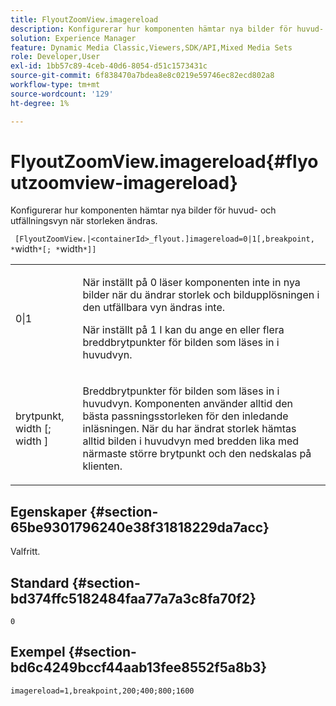 ```yaml
---
title: FlyoutZoomView.imagereload
description: Konfigurerar hur komponenten hämtar nya bilder för huvud- och utfällningsvyn när storleken ändras.
solution: Experience Manager
feature: Dynamic Media Classic,Viewers,SDK/API,Mixed Media Sets
role: Developer,User
exl-id: 1bb57c89-4ceb-40d6-8054-d51c1573431c
source-git-commit: 6f838470a7bdea8e8c0219e59746ec82ecd802a8
workflow-type: tm+mt
source-wordcount: '129'
ht-degree: 1%

---
```


# FlyoutZoomView.imagereload{#flyoutzoomview-imagereload}

Konfigurerar hur komponenten hämtar nya bilder för huvud- och utfällningsvyn när storleken ändras.

` [FlyoutZoomView.|<containerId>_flyout.]imagereload=0|1[,breakpoint, *`width`*[; *`width`*]]`

<table id="table_E314540D347D47699C04EB80D20C0721"> 
 <tbody> 
  <tr> 
   <td colname="col1"> <p> <span class="codeph"> 0|1 </span> </p> </td> 
   <td colname="col2"> <p>När inställt på <span class="codeph"> 0 </span>läser komponenten inte in nya bilder när du ändrar storlek och bildupplösningen i den utfällbara vyn ändras inte. </p> <p>När inställt på <span class="codeph"> 1 </span> I kan du ange en eller flera breddbrytpunkter för bilden som läses in i huvudvyn. </p> </td> 
  </tr> 
  <tr> 
   <td colname="col1"> <p> <span class="codeph"> brytpunkt, <span class="varname"> width </span>[; <span class="varname"> width </span>] </span> </p> </td> 
   <td colname="col2"> <p>Breddbrytpunkter för bilden som läses in i huvudvyn. Komponenten använder alltid den bästa passningsstorleken för den inledande inläsningen. När du har ändrat storlek hämtas alltid bilden i huvudvyn med bredden lika med närmaste större brytpunkt och den nedskalas på klienten. </p> </td> 
  </tr> 
 </tbody> 
</table>

## Egenskaper {#section-65be9301796240e38f31818229da7acc}

Valfritt.

## Standard {#section-bd374ffc5182484faa77a7a3c8fa70f2}

`0`

## Exempel {#section-bd6c4249bccf44aab13fee8552f5a8b3}

`imagereload=1,breakpoint,200;400;800;1600`
